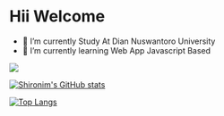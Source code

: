 # Hii Welcome

- 🔭 I’m currently Study At Dian Nuswantoro University
- 🌱 I’m currently learning Web App Javascript Based
<!-- - 🌟 I’m currently build SemarFood App, just like gofood but different1 -->

[<img src="https://img.shields.io/badge/linkedin-%230077B5.svg?&style=for-the-badge&logo=linkedin&logoColor=white"/>](https://www.linkedin.com/in/dimasseto/)

[![Shironim's GitHub stats](https://github-readme-stats.vercel.app/api?username=shironim)](https://github.com/shironim/github-readme-stats)

[![Top Langs](https://github-readme-stats.vercel.app/api/top-langs/?username=shironim&layout=compact)](https://github.com/shironim/github-readme-stats)



